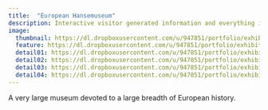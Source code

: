 ```yaml
---
title:  "European Hansemuseum"
description: Interactive visitor generated information and everything in the four main languages of the Hanseatic League.
image:
  thumbnail: https://dl.dropboxusercontent.com/u/947851/portfolio/exhibition/hanse-ausstellung-thumb.jpg
  feature: https://dl.dropboxusercontent.com/u/947851/portfolio/exhibition/hanse-ausstellung01.jpg
  detail01: https://dl.dropboxusercontent.com/u/947851/portfolio/exhibition/ehm/ehm-01.jpg
  detail02: https://dl.dropboxusercontent.com/u/947851/portfolio/exhibition/ehm/ehm-02.jpg
  detail03: https://dl.dropboxusercontent.com/u/947851/portfolio/exhibition/ehm/ehm-03.jpg
  detail04: https://dl.dropboxusercontent.com/u/947851/portfolio/exhibition/ehm/ehm-04.jpg
---
```

A very large museum devoted to a large breadth of European history.
